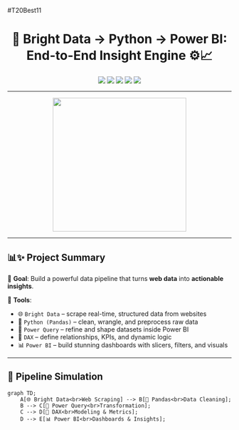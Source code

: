 #T20Best11
<h1 align="center">🚀 Bright Data → Python → Power BI: End-to-End Insight Engine ⚙️📈</h1>

<p align="center">
  <img src="https://img.shields.io/badge/Web%20Scraping-Bright%20Data-blue?style=for-the-badge&logo=web&logoColor=white" />
  <img src="https://img.shields.io/badge/Data%20Cleaning-Pandas-yellow?style=for-the-badge&logo=python&logoColor=white" />
  <img src="https://img.shields.io/badge/ETL-Power%20Query-green?style=for-the-badge&logo=microsoftpowerbi&logoColor=white" />
  <img src="https://img.shields.io/badge/Modeling-DAX-purple?style=for-the-badge&logo=microsoft&logoColor=white" />
  <img src="https://img.shields.io/badge/Visualization-Power%20BI-orange?style=for-the-badge&logo=powerbi&logoColor=white" />
</p>

---

<p align="center">
  <img src="https://media.giphy.com/media/l41YgVjU5f2I5KkTC/giphy.gif" width="300"/>
</p>

---

## 📊✨ Project Summary

🚧 **Goal**: Build a powerful data pipeline that turns **web data** into **actionable insights**.

🧩 **Tools**:
- 🌐 `Bright Data` – scrape real-time, structured data from websites
- 🐍 `Python (Pandas)` – clean, wrangle, and preprocess raw data
- 🔄 `Power Query` – refine and shape datasets inside Power BI
- 🧠 `DAX` – define relationships, KPIs, and dynamic logic
- 📊 `Power BI` – build stunning dashboards with slicers, filters, and visuals

---

## 🔁 Pipeline Simulation

```mermaid
graph TD;
    A[🌐 Bright Data<br>Web Scraping] --> B[🐍 Pandas<br>Data Cleaning];
    B --> C[🔄 Power Query<br>Transformation];
    C --> D[🧠 DAX<br>Modeling & Metrics];
    D --> E[📊 Power BI<br>Dashboards & Insights];
